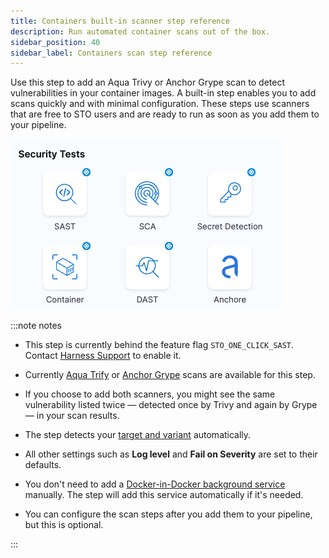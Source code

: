 ```yaml
---
title: Containers built-in scanner step reference
description: Run automated container scans out of the box.
sidebar_position: 40
sidebar_label: Containers scan step reference 
---
```


Use this step to add an Aqua Trivy or Anchor Grype scan to detect vulnerabilities in your container images. A built-in step enables you to add scans quickly and with minimal configuration. These steps use scanners that are free to STO users and are ready to run as soon as you add them to your pipeline.

![](../static/built-in-scan-steps.png)

:::note notes

- This step is currently behind the feature flag `STO_ONE_CLICK_SAST`. Contact [Harness Support](mailto:support@harness.io) to enable it. 

- Currently [Aqua Trify](/docs/security-testing-orchestration/sto-techref-category/aqua-trivy-scanner-reference) or [Anchor Grype](/docs/security-testing-orchestration/sto-techref-category/grype-scanner-reference) scans are available for this step.

- If you choose to add both scanners, you might see the same vulnerability listed twice — detected once by Trivy and again by Grype — in your scan results.
 
- The step detects your [target and variant](/docs/security-testing-orchestration/sto-techref-category/aqua-trivy-scanner-reference#detect-target-and-variant) automatically.

- All other settings such as **Log level** and **Fail on Severity** are set to their defaults. 

- You don't need to add a [Docker-in-Docker background service](/docs/security-testing-orchestration/sto-techref-category/security-step-settings-reference#docker-in-docker-requirements-for-sto) manually. The step will add this service automatically if it's needed. 

- You can configure the scan steps after you add them to your pipeline, but this is optional. 

:::
